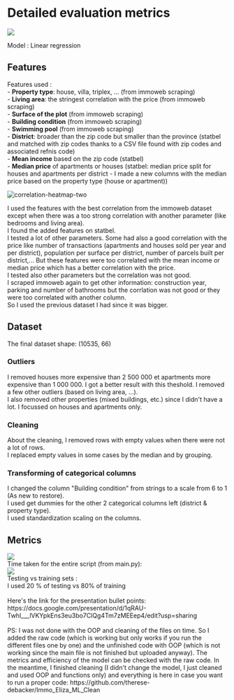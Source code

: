 <h1>Detailed evaluation metrics</h1>
<img src="https://github.com/user-attachments/assets/686f1189-9a6b-421e-8fbc-5942de634158">

Model : Linear regression
<h2>Features</h2>
Features used : <br>
- <b>Property type</b>: house, villa, triplex, ... (from immoweb scraping) <br>
- <b>Living area</b>: the stringest correlation with the price (from immoweb scraping) <br>
- <b>Surface of the plot</b> (from immoweb scraping) <br>
- <b>Building condition</b> (from immoweb scraping) <br>
- <b>Swimming pool</b> (from immoweb scraping) <br>
- <b>District</b>: broader than the zip code but smaller than the province (statbel and matched with zip codes thanks to a CSV file found with zip codes and associated refnis code) <br>
- <b>Mean income</b> based on the zip code (statbel)  <br>
- <b>Median price</b> of apartments or houses (statbel: median price split for houses and apartments per district - I made a new columns with the median price based on the property type (house or apartment))

![correlation-heatmap-two](https://github.com/user-attachments/assets/fc7c300a-e312-42ac-8376-200f69a87094)

I used the features with the best correlation from the immoweb dataset except when there was a too strong correlation with another parameter (like bedrooms and living area).<br>
I found the added features on statbel.<br>
I tested a lot of other parameters. Some had also a good correlation with the price like number of transactions (apartments and houses sold per year and per district), population per surface per district, number of parcels built per district,... But these features were too correlated with the mean income or median price which has a better correlation with the price. <br>
I tested also other parameters but the correlation was not good.<br>
I scraped immoweb again to get other information: construction year, parking and number of bathrooms but the corrlation was not good or they were too correlated with another column. <br>
So I used the previous dataset I had since it was bigger.

<h2>Dataset</h2>
The final dataset shape: (10535, 66)
<h3>Outliers</h3>
I removed houses more expensive than 2 500 000 et apartments more expensive than 1 000 000. I got a better result with this theshold. I removed a few other outliers (based on living area, ...).<br>
I also removed other properties (mixed buildings, etc.) since I didn't have a lot. I focussed on houses and apartments only. 

<h3>Cleaning</h3>
About the cleaning, I removed rows with empty values when there were not a lot of rows.<br>
I replaced empty values in some cases by the median and by grouping.

<h3>Transforming of categorical columns</h3>
I changed the column "Building condition" from strings to a scale from 6 to 1 (As new to restore).<br>
I used get dummies for the other 2 categorical columns left (district & property type).<br>
I used standardization scaling on the columns. 

<h2>Metrics</h2>
<img src="https://github.com/user-attachments/assets/8df3345d-4336-4084-b7be-454f7e941a4a">
<br>
Time taken for the entire script (from main.py):<br>
<img src="https://github.com/user-attachments/assets/11f7437f-722a-4ec0-8f5d-bdfbe42d4fd3">
<br>
Testing vs training sets :<br>
I used 20 % of testing vs 80% of training
<br><br>
Here's the link for the presentation bullet points: 
https://docs.google.com/presentation/d/1qRAU-Twhl___lVKYpkEns3eu3bo7ClQg4Tm7zMEEep4/edit?usp=sharing
<br><br>
PS: I was not done with the OOP and cleaning of the files on time. So I added the raw code (which is working but only works if you run the different files one by one) and the unfinished code with OOP (which is not working since the main file is not finished but uploaded anyway). The metrics and efficiency of the model can be checked with the raw code.
In the meantime, I finished cleaning (I didn't change the model, I just cleaned and used OOP and functions only) and everything is here in case you want to run a proper code: https://github.com/therese-debacker/Immo_Eliza_ML_Clean

